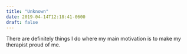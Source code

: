 ```yaml
---
title: "Unknown"
date: 2019-04-14T12:18:41-0600
draft: false
---
```


There are definitely things I do where my main motivation is to make my therapist proud of me.
